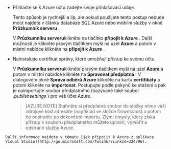 
   * Přihlaste se k Azure účtu zadejte svoje přihlašovací údaje.

     Tento způsob je rychlejší a líp, ale pokud použijete tento postup nebude moct najdete v článku databáze SQL Azure nebo mobilní služby v okně **Průzkumník serveru** .

     V **Průzkumníku serveru**klikněte na tlačítko **připojit k Azure** . Další možností je klikněte pravým tlačítkem myši na uzel **Azure** a potom v místní nabídce klikněte na **připojit k Azure** .

   * Nainstalujte certifikát správy, které umožňují přístup ke svému účtu.

     V **Průzkumníku serveru**klikněte pravým tlačítkem myši na uzel **Azure** a potom v místní nabídce klikněte na **Spravovat předplatná** . V dialogovém okně **Správa odběrů Azure** klikněte na kartu **certifikáty** a potom klikněte na **importovat**. Postupujte podle pokynů ke stažení a pak je naimportujte soubor předplatného (nazývané také soubor *.publishsettings* ) pro váš účet Azure.

     > [AZURE.NOTE] Stáhněte si předplatné soubor do složky mimo vaší zdrojové kód adresáře (například ve složce Downloads) a potom ho odstraňte po dokončení importu. Zlými úmysly, který získá přístup k souboru předplatného můžete upravit, vytvořit a odstranit služby Azure.

    Další informace najdete v tématu [jak připojit k Azure z aplikace Visual Studio](http://go.microsoft.com/fwlink/?LinkId=324796).
